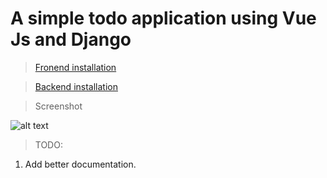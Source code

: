 # A simple todo application using Vue Js and Django

> [Fronend installation](https://github.com/sumitmckv/todo-app-using-Vuejs-and-Django/tree/master/frontend)

> [Backend installation](https://github.com/sumitmckv/todo-app-using-Vuejs-and-Django/tree/master/backend)

> Screenshot

![alt text](https://user-images.githubusercontent.com/8362957/31093825-96e135b4-a7d0-11e7-87ad-6656a5e34b2d.png)


>TODO: 
  1.  Add better documentation.
